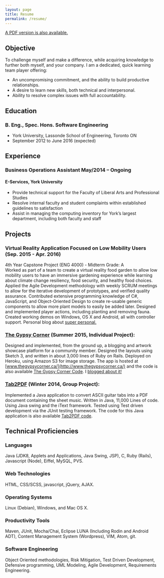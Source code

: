 ```yaml
---
layout: page
title: Resume
permalink: /resume/
---
```

[A PDF version is also available.](../docs/resume--skyler-layne.pdf)

## Objective
To challenge myself and make a difference, while acquiring knowledge to further both myself, and your company.
I am a dedicated, quick learning team player offering:
 - An uncompromising commitment, and the ability to build productive relationships.
 - A desire to learn new skills, both technical and interpersonal.
 - Ability to resolve complex issues with full accountability.

## Education  

### B. Eng., Spec. Hons. Software Engineering
  - York University, Lassonde School of Engineering, Toronto ON  
  - September 2012 to June 2016 (expected)

## Experience  

### Business Operations Assistant May/2014 – Ongoing  

#### E-Services, York University  
 - Provide technical support for the Faculty of Liberal Arts and Professional Studies  
 - Resolve internal faculty and student complaints within established guidelines to
satisfaction  
 - Assist in managing the computing inventory for York’s largest department, including
both faculty and staff  

## Projects  

### Virtual Reality Application Focused on Low Mobility Users (Sep. 2015 - Apr. 2016)
4th Year Capstone Project (ENG 4000) - Midterm Grade: A   
Worked as part of a team to create a virtual reality food garden to allow low
mobility users to have an immersive gardening experience while learning about
climate change resiliency, food security, and healthy food choices.
Applied the Agile Development methodology with weekly SCRUM meetings to allow
for the iterative development of prototypes, and verified quality assurance.
Contributed extensive programming knowledge of C#, JavaScript, and
Object-Oriented Design to create re-usable generic components to allow more
plant models to easily be added later. Designed and implemented player
actions, including planting and removing fauna. Created working demos on Windows, OS X and Android, all with controller
support. Personal blog about [super personal.](http://skylerlayne.me/2016/04/01/what-i-learned-from-capstone.html) 

### [The Gypsy Corner](http://www.thegypsycorner.ca/) (Summer 2015, Individual Project):  
Designed and implemented, from the ground up, a blogging and artwork showcase
 platform for a community member. Designed the layouts using Sketch 3, and written in
 about 3,000 lines of Ruby on Rails. Deployed on Heroku, using Amazon S3 for image storage. The app is hosted at [www.thegypsycorner.ca/](http://www.thegypsycorner.ca/) and the code is also available [The Gypsy Corner Code](https://github.com/skylerto/thegypsycorner/tree/master/gypsycorner). I [blogged about it!](http://skylerlayne.me/programming/ruby/2015/06/21/ruby-production.html)  

### [Tab2PDF](https://github.com/skylerto/RuntimeDefenders3) (Winter 2014, Group Project):  
Implemented a Java application to convert ASCII guitar tabs into a PDF document
 containing the sheet music. Written in Java, 11,000 Lines of code. Using Java swing and
 the iText framework. Tested using Test driven development via the JUnit testing
 framework. The code for this Java application is also available [Tab2PDF code](https://github.com/skylerto/RuntimeDefenders3).  

## Technical Proficiencies

### Languages
Java (JDK8, Applets and Applications, Java Swing, JSP), C, Ruby (Rails), Javascript (Node), Eiffel, MySQL, PVS.  

### Web Technologies
HTML, CSS/SCSS, javascript, jQuery, AJAX.  

### Operating Systems
Linux (Debian), Windows, and Mac OS X.  

### Productivity Tools
Maven, JUnit, Mocha/Chai, Eclipse LUNA (Including Rodin and Android ADT), Content Management System (Wordpress), VIM, Atom, git.  

### Software Engineering
Object Oriented methodologies, Risk Mitigation, Test Driven Development, Defensive programming, UML Modeling, Agile Development, Requirements Engineering.
